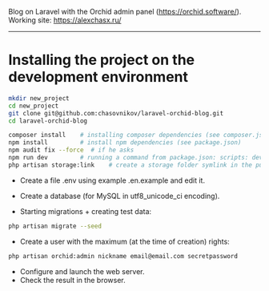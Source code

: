 Blog on Laravel with the Orchid admin panel (https://orchid.software/).
Working site: https://alexchasx.ru/

---
# Installing the project on the development environment

```bash
mkdir new_project
cd new_project
git clone git@github.com:chasovnikov/laravel-orchid-blog.git
cd laravel-orchid-blog

composer install    # installing composer dependencies (see composer.json)
npm install         # install npm dependencies (see package.json)
npm audit fix --force  # if he asks
npm run dev         # running a command from package.json: scripts: dev
php artisan storage:link    # create a storage folder symlink in the public folder
```

- Create a file .env using example .en.example and edit it.

- Create a database (for MySQL in utf8_unicode_ci encoding).
- Starting migrations + creating test data:

```bash
php artisan migrate --seed
```
- Create a user with the maximum (at the time of creation) rights:

```bash
php artisan orchid:admin nickname email@email.com secretpassword
```

- Configure and launch the web server.
- Check the result in the browser.
